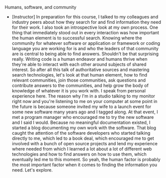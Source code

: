 Humans, software, and community
- [Instructor] In preparation for this course, I talked to my colleagues and industry peers about how they search for and find information they need for their work. I also took an introspective look at my own process. One thing that immediately stood out in every interaction was how important the human element is to successful search. Knowing where the community for whatever software or application or framework or coding language you are working for is and who the leaders of that community are is central to being able to find answers. Shouldn't be that surprising really. Writing code is a human endeavor and humans thrive when they're able to interact with each other around subjects of shared interest. So after all this talk of authoritative sources and mastering search technologies, let's look at that human element, how to find relevant communities, join those communities, ask questions and contribute answers to the communities, and help grow the body of knowledge of whatever it is you work with. I speak from personal experience here. The reason why I'm in a studio talking to my monitor right now and you're listening to me on your computer at some point in the future is because someone invited my wife to a launch event for some new software many years ago and I tagged along. At that event, I met a program manager who encouraged me to try the new software and I said I would. Because no meaningful documentation existed, I started a blog documenting my own work with the software. That blog caught the attention of the software developers who started talking directly to me, which led to a book deal, which encouraged me to get involved with a bunch of open source projects and lend my experience where needed from which I learned a lot about a lot of different web technologies and how to find answers on how to use them, which eventually led me to this moment. So yeah, the human factor is probably the most important factor when it comes to finding the information you need. Let's explore.